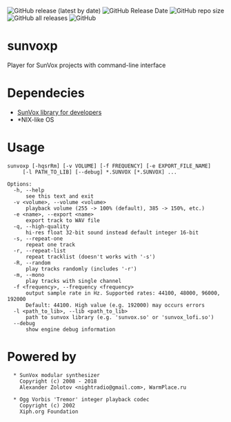 ![GitHub release (latest by date)](https://img.shields.io/github/v/release/Sound-Linux-More/sunvoxp)
![GitHub Release Date](https://img.shields.io/github/release-date/Sound-Linux-More/sunvoxp)
![GitHub repo size](https://img.shields.io/github/repo-size/Sound-Linux-More/sunvoxp)
![GitHub all releases](https://img.shields.io/github/downloads/Sound-Linux-More/sunvoxp/total)
![GitHub](https://img.shields.io/github/license/Sound-Linux-More/sunvoxp)

# sunvoxp

Player for SunVox projects with command-line interface

# Dependecies

* [SunVox library for developers](http://warmplace.ru/soft/sunvox)
* *NIX-like OS

# Usage

```
sunvoxp [-hqsrRm] [-v VOLUME] [-f FREQUENCY] [-e EXPORT_FILE_NAME]
     [-l PATH_TO_LIB] [--debug] *.SUNVOX [*.SUNVOX] ...

Options:
  -h, --help
      see this text and exit
  -v <volume>, --volume <volume>
      playback volume (255 -> 100% (default), 385 -> 150%, etc.)
  -e <name>, --export <name>
      export track to WAV file
  -q, --high-quality
      hi-res float 32-bit sound instead default integer 16-bit
  -s, --repeat-one
      repeat one track
  -r, --repeat-list
      repeat tracklist (doesn't works with '-s')
  -R, --random
      play tracks randomly (includes '-r')
  -m, --mono
      play tracks with single channel
  -f <frequency>, --frequency <frequency>
      output sample rate in Hz. Supported rates: 44100, 48000, 96000, 192000
      Default: 44100. High value (e.g. 192000) may occurs errors
  -l <path_to_lib>, --lib <path_to_lib>
      path to sunvox library (e.g. 'sunvox.so' or 'sunvox_lofi.so')
  --debug
      show engine debug information
```

# Powered by

```
  * SunVox modular synthesizer
    Copyright (c) 2008 - 2018
    Alexander Zolotov <nightradio@gmail.com>, WarmPlace.ru

  * Ogg Vorbis 'Tremor' integer playback codec
    Copyright (c) 2002
    Xiph.org Foundation
```
